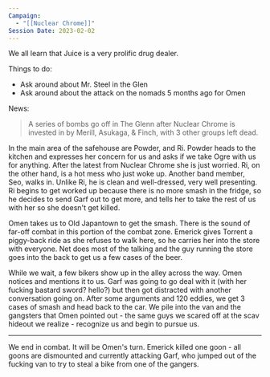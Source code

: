 ```yaml
---
Campaign:
  - "[[Nuclear Chrome]]"
Session Date: 2023-02-02
---
```

We all learn that Juice is a very prolific drug dealer.

Things to do:
- Ask around about Mr. Steel in the Glen
- Ask around about the attack on the nomads 5 months ago for Omen

News:
>A series of bombs go off in The Glenn after Nuclear Chrome is invested in by Merill, Asukaga, & Finch, with 3 other groups left dead.

In the main area of the safehouse are Powder, and Ri. Powder heads to the kitchen and expresses her concern for us and asks if we take Ogre with us for anything. After the latest from Nuclear Chrome she is just worried. Ri, on the other hand, is a hot mess who just woke up. Another band member, Seo, walks in. Unlike Ri, he is clean and well-dressed, very well presenting. Ri begins to get worked up because there is no more smash in the fridge, so he decides to send Garf out to get more, and tells her to take the rest of us with her so she doesn't get killed.

Omen takes us to Old Japantown to get the smash. There is the sound of far-off combat in this portion of the combat zone. Emerick gives Torrent a piggy-back ride as she refuses to walk here, so he carries her into the store with everyone. Net does most of the talking and the guy running the store goes into the back to get us a few cases of the beer.

While we wait, a few bikers show up in the alley across the way. Omen notices and mentions it to us. Garf was going to go deal with it (with her fucking bastard sword? hello?) but then got distracted with another conversation going on. After some arguments and 120 eddies, we get 3 cases of smash and head back to the car. We pile into the van and the gangsters that Omen pointed out - the same guys we scared off at the scav hideout we realize - recognize us and begin to pursue us.

---
We end in combat. It will be Omen's turn. Emerick killed one goon - all goons are dismounted and currently attacking Garf, who jumped out of the fucking van to try to steal a bike from one of the gangers.